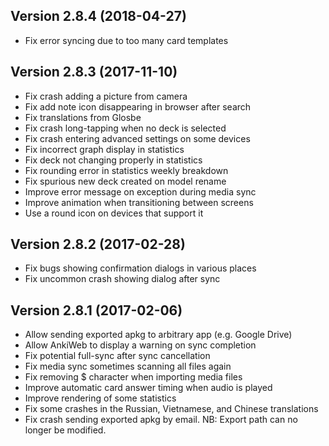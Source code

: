 ## Version 2.8.4 (2018-04-27)

- Fix error syncing due to too many card templates

## Version 2.8.3 (2017-11-10)

- Fix crash adding a picture from camera
- Fix add note icon disappearing in browser after search
- Fix translations from Glosbe
- Fix crash long-tapping when no deck is selected
- Fix crash entering advanced settings on some devices
- Fix incorrect graph display in statistics
- Fix deck not changing properly in statistics
- Fix rounding error in statistics weekly breakdown
- Fix spurious new deck created on model rename
- Improve error message on exception during media sync
- Improve animation when transitioning between screens
- Use a round icon on devices that support it

## Version 2.8.2 (2017-02-28)

- Fix bugs showing confirmation dialogs in various places
- Fix uncommon crash showing dialog after sync

## Version 2.8.1 (2017-02-06)

- Allow sending exported apkg to arbitrary app (e.g. Google Drive)
- Allow AnkiWeb to display a warning on sync completion
- Fix potential full-sync after sync cancellation
- Fix media sync sometimes scanning all files again
- Fix removing $ character when importing media files
- Improve automatic card answer timing when audio is played
- Improve rendering of some statistics
- Fix some crashes in the Russian, Vietnamese, and Chinese translations
- Fix crash sending exported apkg by email. NB: Export path can no longer be modified.
